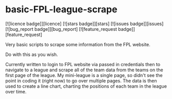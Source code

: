 # basic-FPL-league-scrape
[![licence badge]][licence]
[![stars badge]][stars]
[![issues badge]][issues]
[![bug_report badge]][bug_report]
[![feature_request badge]][feature_request]

Very basic scripts to scrape some information from the FPL website.

Do with this as you wish.  

Currently written to login to FPL website via passed in credentials then to navigate to a league and scrape all of the team data from the teams on the first page of the league.  My mini-league is a single page, so didn't see the point in coding it (right now) to go over multiple pages.  The data is then used to create a line chart, charting the positions of each team in the league over time.
